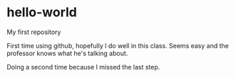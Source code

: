 # hello-world
My first repository

First time using github, hopefully I do well in this class. Seems easy and the professor knows what he's talking about.

Doing a second time because I missed the last step.
